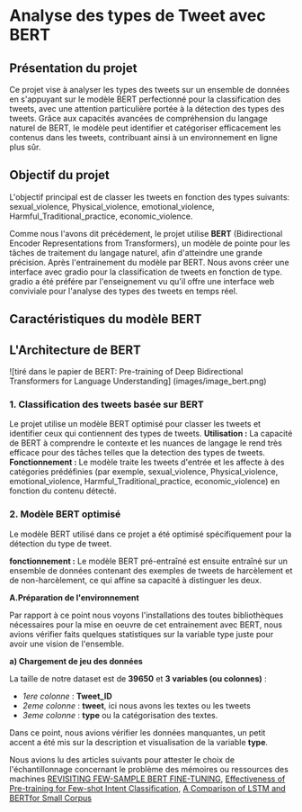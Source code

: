 # Analyse des types de Tweet avec BERT

## Présentation du projet

Ce projet vise à analyser les types des tweets sur un ensemble de données en s'appuyant sur le modèle BERT perfectionné pour la classification des tweets, avec une attention particulière portée à la détection des types des tweets. Grâce aux capacités avancées de compréhension du langage naturel de BERT, le modèle peut identifier et catégoriser efficacement les contenus dans les tweets, contribuant ainsi à un environnement en ligne plus sûr. 

## Objectif du projet

L'objectif principal est de classer les tweets en fonction des types suivants: sexual_violence, Physical_violence, emotional_violence, Harmful_Traditional_practice, economic_violence. 

Comme nous l'avons dit précédement, le projet utilise **BERT** (Bidirectional Encoder Representations from Transformers), un modèle de pointe pour les tâches de traitement du langage naturel, afin d'atteindre une grande précision. Après l'entrainement du modèle par BERT. Nous avons créer une interface avec gradio pour la classification de tweets en fonction de type. gradio a été préfére par l'enseignement vu qu'il offre une interface web conviviale pour l'analyse des types des tweets en temps réel. 

## Caractéristiques du modèle BERT

## L'Architecture de BERT

![tiré dans le papier de BERT: Pre-training of Deep Bidirectional Transformers for Language Understanding] (images/image_bert.png)

### 1. Classification des tweets basée sur BERT

Le projet utilise un modèle BERT optimisé pour classer les tweets et identifier ceux qui contiennent des types de tweets.
**Utilisation :** La capacité de BERT à comprendre le contexte et les nuances de langage le rend très efficace pour des tâches telles que la detection des types de tweets.
**Fonctionnement :** Le modèle traite les tweets d'entrée et les affecte à des catégories prédéfinies (par exemple, sexual_violence, Physical_violence, emotional_violence, Harmful_Traditional_practice, economic_violence) en fonction du contenu détecté.

### 2. Modèle BERT optimisé

Le modèle BERT utilisé dans ce projet a été optimisé spécifiquement pour la détection du type de tweet.

**fonctionnement :** Le modèle BERT pré-entraîné est ensuite entraîné sur un ensemble de données contenant des exemples de tweets de harcèlement et de non-harcèlement, ce qui affine sa capacité à distinguer les deux.

**A.Préparation de l'environnement**

Par rapport à ce point nous voyons l'installations des toutes bibliothèques nécessaires pour la mise en oeuvre de cet entrainement avec BERT, nous avions vérifier faits quelques statistiques sur la variable type juste pour avoir une vision de l'ensemble.

**a) Chargement de jeu des données**

La taille de notre dataset est de **39650** et **3 variables (ou colonnes)** :

 - *1ere colonne* : **Tweet_ID**
 - *2eme colonne* : **tweet**, ici nous avons les textes ou les tweets
 - *3eme colonne* : **type** ou la catégorisation des textes.

<!-- **N.B :** nous avons utilisé un echantillon de 1000 textes, pour palier au problème de memoire, vous pouvez consulter cet article à la page 7 [BERT: Pre-training of Deep Bidirectional Transformers for Language Understanding](https://arxiv.org/pdf/1810.04805) et [transformer préprocessing sur le site huggingface](https://huggingface.co/docs/transformers/main/en/preprocessing) -->

Dans ce point, nous avions vérifier les données manquantes, un petit accent a été mis sur la description et visualisation de la variable **type**. 

Nous avions lu des articles suivants pour attester le choix de l'échantillonnage concernant le problème des mémoires ou ressources des machines [REVISITING FEW-SAMPLE BERT FINE-TUNING](https://arxiv.org/pdf/2006.05987), [Effectiveness of Pre-training for Few-shot Intent Classification](https://arxiv.org/pdf/2109.05782), [A Comparison of LSTM and BERTfor Small Corpus](https://arxiv.org/pdf/2009.05451)
